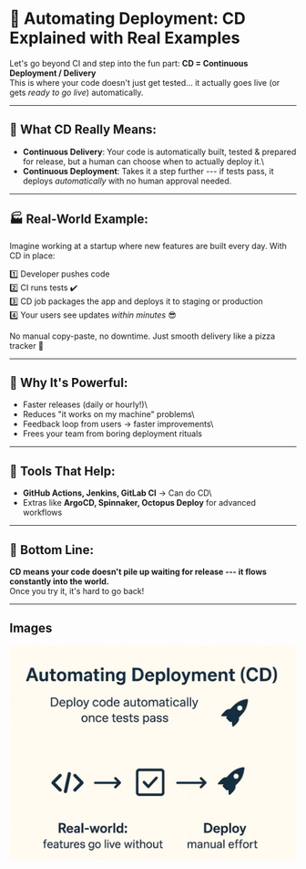 # 🚀 Automating Deployment: CD Explained with Real Examples

Let's go beyond CI and step into the fun part: **CD = Continuous
Deployment / Delivery**\
This is where your code doesn't just get tested... it actually goes live
(or gets *ready to go live*) automatically.

------------------------------------------------------------------------

## 🔧 What CD Really Means:

-   **Continuous Delivery**: Your code is automatically built, tested &
    prepared for release, but a human can choose when to actually deploy
    it.\
-   **Continuous Deployment**: Takes it a step further --- if tests
    pass, it deploys *automatically* with no human approval needed.

------------------------------------------------------------------------

## 🏭 Real-World Example:

Imagine working at a startup where new features are built every day.
With CD in place:

1️⃣ Developer pushes code\
2️⃣ CI runs tests ✔️\
3️⃣ CD job packages the app and deploys it to staging or production\
4️⃣ Your users see updates *within minutes* 😎

No manual copy-paste, no downtime. Just smooth delivery like a pizza
tracker 🍕

------------------------------------------------------------------------

## 🧠 Why It's Powerful:

-   Faster releases (daily or hourly!)\
-   Reduces "it works on my machine" problems\
-   Feedback loop from users → faster improvements\
-   Frees your team from boring deployment rituals

------------------------------------------------------------------------

## 🚦 Tools That Help:

-   **GitHub Actions, Jenkins, GitLab CI** → Can do CD\
-   Extras like **ArgoCD, Spinnaker, Octopus Deploy** for advanced
    workflows

------------------------------------------------------------------------

## 💬 Bottom Line:

**CD means your code doesn't pile up waiting for release --- it flows
constantly into the world.**\
Once you try it, it's hard to go back!

------------------------------------------------------------------------

## Images

![p12](p12.jpg)
